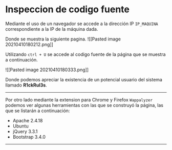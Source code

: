 # Inspeccion de codigo fuente

Mediante el uso de un navegador se accede a la dirección IP `IP_MAQUINA` correspondiente a la IP de la máquina dada.

Donde se muestra la siguiente pagina.
![[Pasted image 20210410180212.png]]

Utilizando 	`ctrl + U`  se accede al codigo fuente de la página que se muestra a continuación.

![[Pasted image 20210410180333.png]]

Donde podemos apreciar la existencia de un potencial usuario del sistema llamado **R1ckRul3s**.

---

Por otro lado mediante la extension para Chrome y Firefox `Wappalyzer` podemos ver algunas herramientas con las que se construyó la página, las que se listarán a continuación:
- Apache 2.4.18
- Ubuntu
- jQuery 3.3.1
- Bootstrap 3.4.0

---